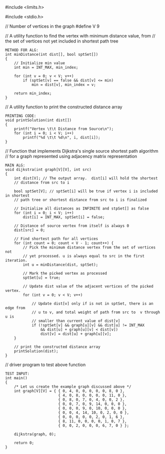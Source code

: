 #include <limits.h> 

#include <stdio.h> 
  
// Number of vertices in the graph 
#define V 9 
  
// A utility function to find the vertex with minimum distance value, from 
// the set of vertices not yet included in shortest path tree 
```
METHOD FOR ALG:
int minDistance(int dist[], bool sptSet[]) 
{
    // Initialize min value 
    int min = INT_MAX, min_index; 
  
    for (int v = 0; v < V; v++) 
        if (sptSet[v] == false && dist[v] <= min) 
            min = dist[v], min_index = v; 
  
    return min_index; 
}
```
  
// A utility function to print the constructed distance array 
```
PRINTING CODE:
void printSolution(int dist[]) 
{ 
    printf("Vertex \t\t Distance from Source\n"); 
    for (int i = 0; i < V; i++) 
        printf("%d \t\t %d\n", i, dist[i]); 
} 
```
  
// Function that implements Dijkstra's single source shortest path algorithm 
// for a graph represented using adjacency matrix representation 

```
MAIN ALG:
void dijkstra(int graph[V][V], int src) 
{
    int dist[V]; // The output array.  dist[i] will hold the shortest 
    // distance from src to i 
  
    bool sptSet[V]; // sptSet[i] will be true if vertex i is included in shortest 
    // path tree or shortest distance from src to i is finalized 
  
    // Initialize all distances as INFINITE and stpSet[] as false 
    for (int i = 0; i < V; i++) 
        dist[i] = INT_MAX, sptSet[i] = false; 
  
    // Distance of source vertex from itself is always 0 
    dist[src] = 0; 
  
    // Find shortest path for all vertices 
    for (int count = 0; count < V - 1; count++) { 
        // Pick the minimum distance vertex from the set of vertices not 
        // yet processed. u is always equal to src in the first iteration. 
        int u = minDistance(dist, sptSet); 
  
        // Mark the picked vertex as processed 
        sptSet[u] = true;  
  
        // Update dist value of the adjacent vertices of the picked vertex. 
        for (int v = 0; v < V; v++) 
  
            // Update dist[v] only if is not in sptSet, there is an edge from 
            // u to v, and total weight of path from src to  v through u is 
            // smaller than current value of dist[v] 
            if (!sptSet[v] && graph[u][v] && dist[u] != INT_MAX 
                && dist[u] + graph[u][v] < dist[v]) 
                dist[v] = dist[u] + graph[u][v]; 
    } 
  
    // print the constructed distance array 
    printSolution(dist); 
}
```
  
// driver program to test above function 
```
TEST INPUT:
int main() 
{ 
    /* Let us create the example graph discussed above */
    int graph[V][V] = { { 0, 4, 0, 0, 0, 0, 0, 8, 0 }, 
                        { 4, 0, 8, 0, 0, 0, 0, 11, 0 }, 
                        { 0, 8, 0, 7, 0, 4, 0, 0, 2 }, 
                        { 0, 0, 7, 0, 9, 14, 0, 0, 0 }, 
                        { 0, 0, 0, 9, 0, 10, 0, 0, 0 }, 
                        { 0, 0, 4, 14, 10, 0, 2, 0, 0 }, 
                        { 0, 0, 0, 0, 0, 2, 0, 1, 6 }, 
                        { 8, 11, 0, 0, 0, 0, 1, 0, 7 }, 
                        { 0, 0, 2, 0, 0, 0, 6, 7, 0 } }; 
  
    dijkstra(graph, 0); 
  
    return 0; 
} 
```
